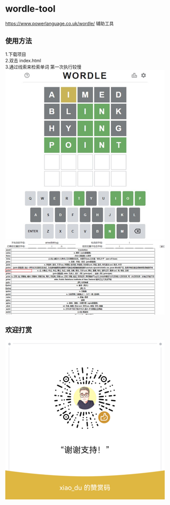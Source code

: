 # wordle-tool
https://www.powerlanguage.co.uk/wordle/ 辅助工具

## 使用方法 
1.下载项目  
2.双击 index.html  
3.通过线索来检索单词 第一次执行较慢 
![](https://github.com/laoduDYM/wordle-tool/blob/main/img/wordle.jpg)
![](https://github.com/laoduDYM/wordle-tool/blob/main/img/wordle-tool.png)

## 欢迎打赏
![](https://github.com/laoduDYM/wordle-tool/blob/main/img/my.png)
